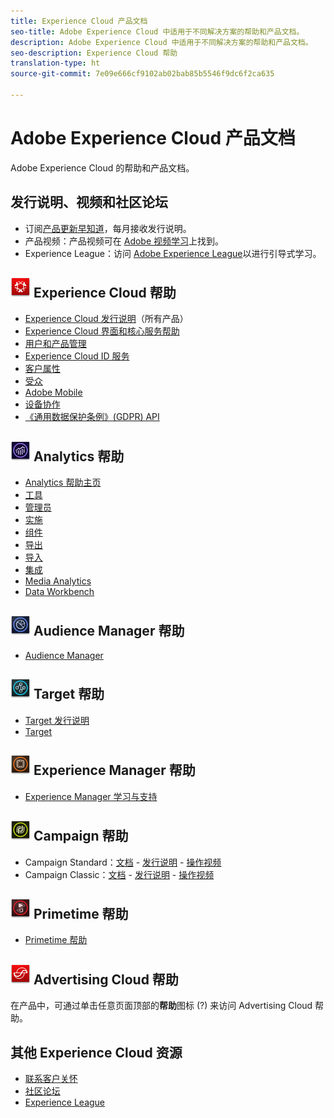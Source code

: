 ```yaml
---
title: Experience Cloud 产品文档
seo-title: Adobe Experience Cloud 中适用于不同解决方案的帮助和产品文档。
description: Adobe Experience Cloud 中适用于不同解决方案的帮助和产品文档。
seo-description: Experience Cloud 帮助
translation-type: ht
source-git-commit: 7e09e666cf9102ab02bab85b5546f9dc6f2ca635

---
```



# Adobe Experience Cloud 产品文档

Adobe Experience Cloud 的帮助和产品文档。

## 发行说明、视频和社区论坛

* 订阅[产品更新早知道](https://www.adobe.com/subscription/priority-product-update.html)，每月接收发行说明。
* 产品视频：产品视频可在 [Adobe 视频学习](https://helpx.adobe.com/cn/experience-cloud/tutorials.html)上找到。
* Experience League：访问 [Adobe Experience League](https://landing.adobe.com/experience-league/)以进行引导式学习。

## ![Experience Cloud 帮助](assets/experience_cloud_appicon_32.png) Experience Cloud 帮助

* [Experience Cloud 发行说明](https://docs.adobe.com/content/help/zh-Hans/release-notes/experience-cloud/current.html)（所有产品）
* [Experience Cloud 界面和核心服务帮助](https://docs.adobe.com/content/help/zh-Hans/core-services/interface/experience-cloud.html)
* [用户和产品管理](https://docs.adobe.com/content/help/zh-Hans/core-services/interface/manage-users-and-products/admin-getting-started.html)
* [Experience Cloud ID 服务](https://docs.adobe.com/content/help/zh-Hans/id-service/using/home.html)
* [客户属性](https://docs.adobe.com/content/help/zh-Hans/core-services/interface/customer-attributes/attributes.html)
* [受众](https://docs.adobe.com/content/help/zh-Hans/core-services/interface/audiences/audience-library.html)
* [Adobe Mobile](https://docs.adobe.com/content/help/en/mobile-services/using/home.html)
* [设备协作](https://docs.adobe.com/content/help/en/device-co-op/using/home.html)
* [《通用数据保护条例》(GDPR) API](https://www.adobe.io/apis/experiencecloud/gdpr.html)

## ![Analytics 帮助](assets/mc_analytics_32.png) Analytics 帮助

* [Analytics 帮助主页](https://docs.adobe.com/content/help/zh-Hans/analytics/landing/home.html)
* [工具](https://docs.adobe.com/content/help/zh-Hans/analytics/analyze/home.html)
* [管理员](https://docs.adobe.com/content/help/zh-Hans/analytics/admin/home.html)
* [实施](https://docs.adobe.com/content/help/zh-Hans/analytics/implementation/home.html)
* [组件](https://docs.adobe.com/content/help/zh-Hans/analytics/components/home.html)
* [导出](https://docs.adobe.com/content/help/zh-Hans/analytics/export/home.html)
* [导入](https://docs.adobe.com/content/help/zh-Hans/analytics/import/home.html)
* [集成](https://docs.adobe.com/content/help/zh-Hans/analytics/integration/home.html)
* [Media Analytics](https://docs.adobe.com/content/help/zh-Hans/media-analytics/using/media-overview.html)
* [Data Workbench](https://marketing.adobe.com/resources/help/zh_CN/insight/)

## ![Audience Manager 帮助](assets/mc_audiencemanager_32.png) Audience Manager 帮助

* [Audience Manager](https://docs.adobe.com/content/help/zh-Hans/audience-manager/user-guide/aam-home.html)

## ![Target 帮助](assets/mc_target_32.png) Target 帮助

* [Target 发行说明](https://docs.adobe.com/content/help/zh-Hans/target/using/release-notes/release-notes.html)
* [Target](https://docs.adobe.com/content/help/zh-Hans/target/using/target-home.html)

## ![Experience Manager 帮助](assets/mc_experiencemanager_32.png) Experience Manager 帮助

* [Experience Manager 学习与支持](https://helpx.adobe.com/cn/support/experience-manager.html)

## ![Campaign 帮助](assets/mc_campaign_32.png) Campaign 帮助

* Campaign Standard：[文档](https://helpx.adobe.com/cn/support/campaign/standard.html) - [发行说明](https://docs.adobe.com/content/help/zh-Hans/campaign-standard/using/release-notes/release-notes.html) - [操作视频](https://docs.adobe.com/content/help/en/campaign-learn/campaign-standard-tutorials/overview.html)
* Campaign Classic：[文档](https://helpx.adobe.com/cn/support/campaign/classic.html) - [发行说明](https://docs.campaign.adobe.com/doc/AC/en/RN.html) - [操作视频](https://docs.adobe.com/content/help/en/campaign-learn/campaign-classic-tutorials/overview.html)

## ![Primetime 帮助](assets/primetime_app_32.png) Primetime 帮助

* [Primetime 帮助](http://help.adobe.com/en_US/primetime/)

## ![Advertising Cloud 帮助](assets/advertisingcloud_appicon_32.png) Advertising Cloud 帮助

在产品中，可通过单击任意页面顶部的&#x200B;**帮助**&#x200B;图标 (?) 来访问 Advertising Cloud 帮助。

## 其他 Experience Cloud 资源

* [联系客户关怀](https://helpx.adobe.com/cn/contact/enterprise-support.ec.html)
* [社区论坛](https://forums.adobe.com/community/experience-cloud)
* [Experience League](https://landing.adobe.com/experience-league/)